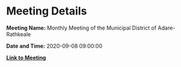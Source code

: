# Meeting Details

**Meeting Name:** Monthly Meeting of the Municipal District of Adare-Rathkeale

**Date and Time:** 2020-09-08 09:00:00

**[Link to Meeting](https://www.limerick.ie/council/whats-on/monthly-meeting-municipal-district-adare-rathkeale-60)**
